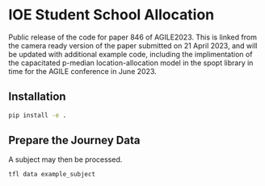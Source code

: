 # IOE Student School Allocation

Public release of the code for paper 846 of AGILE2023. This is linked from the camera ready version of the paper submitted on 21 April 2023, and will be updated with additional example code, including the implimentation of the capacitated p-median location-allocation model in the spopt library in time for the AGILE conference in June 2023.

## Installation

```sh
pip install -e .
```

## Prepare the Journey Data

A subject may then be processed.

```sh
tfl data example_subject
```

